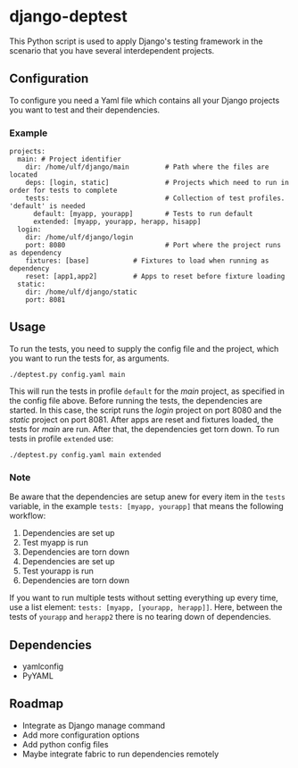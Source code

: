 django-deptest
==============

This Python script is used to apply Django's testing framework in the scenario that you have several interdependent projects.

Configuration
-------------

To configure you need a Yaml file which contains all your Django projects you want to test and their dependencies.

### Example

    projects:
      main: # Project identifier
        dir: /home/ulf/django/main         # Path where the files are located
        deps: [login, static]              # Projects which need to run in order for tests to complete
        tests:                             # Collection of test profiles. 'default' is needed
          default: [myapp, yourapp]        # Tests to run default
          extended: [myapp, yourapp, herapp, hisapp] 
      login:
        dir: /home/ulf/django/login
        port: 8080                         # Port where the project runs as dependency
        fixtures: [base]		   # Fixtures to load when running as dependency
        reset: [app1,app2]		   # Apps to reset before fixture loading
      static:
        dir: /home/ulf/django/static
        port: 8081

Usage
-----
To run the tests, you need to supply the config file and the project, which you want to run the tests for, as arguments.

    ./deptest.py config.yaml main

This will run the tests in profile `default` for the *main* project, as specified in the config file above. Before running the tests, the dependencies are started. In this case, the script runs the *login* project on port 8080 and the *static* project on port 8081. After apps are reset and fixtures loaded, the tests for *main* are run. After that, the dependencies get torn down. To run tests in profile `extended` use:

    ./deptest.py config.yaml main extended

### Note

Be aware that the dependencies are setup anew for every item in the `tests` variable, in the example `tests: [myapp, yourapp]` that means the following workflow:

1. Dependencies are set up
2. Test myapp is run
3. Dependencies are torn down
4. Dependencies are set up
5. Test yourapp is run
6. Dependencies are torn down

If you want to run multiple tests without setting everything up every time, use a list element: `tests: [myapp, [yourapp, herapp]]`. Here, between the tests of `yourapp` and `herapp2` there is no tearing down of dependencies.

Dependencies
------------

* yamlconfig
* PyYAML

Roadmap
-------

* Integrate as Django manage command
* Add more configuration options
* Add python config files
* Maybe integrate fabric to run dependencies remotely
